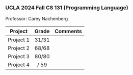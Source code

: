 ### UCLA 2024 Fall CS 131 (Programming Language)

Professor: Carey Nachenberg

|  Project  | Grade | Comments |
| :-------: |:-----:| :------: |
| Project 1 | 31/31 |
| Project 2 | 68/68 |
| Project 3 | 80/80 |
| Project 4 | / 59  |
